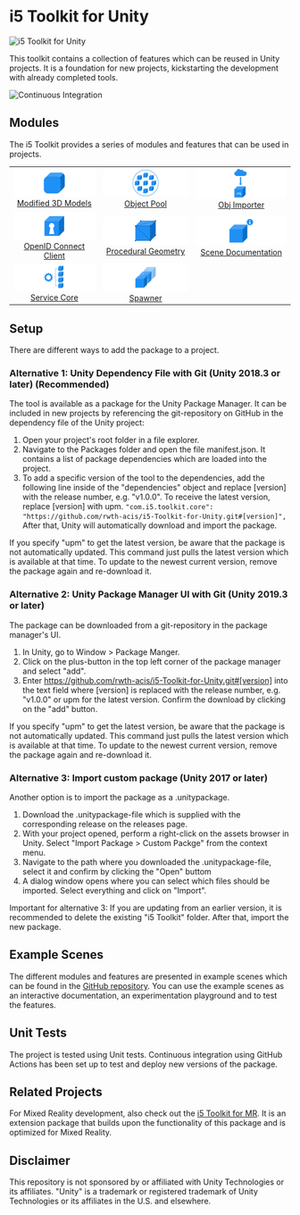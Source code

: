 # i5 Toolkit for Unity

![i5 Toolkit for Unity](https://raw.githubusercontent.com/rwth-acis/i5-Toolkit-for-Unity/develop/Logos/Logo%20wide.svg)

This toolkit contains a collection of features which can be reused in Unity projects.
It is a foundation for new projects, kickstarting the development with already completed tools.

![Continuous Integration](https://github.com/rwth-acis/i5-Toolkit-for-Unity/workflows/Continuous%20Integration/badge.svg)

## Modules

The i5 Toolkit provides a series of modules and features that can be used in projects.

<table style="text-align: center; vertical-align: middle">
    <tr>
        <td><a href="../../../../Documentation/manual/Modified-3D-Objects.md"><img src="../../Documentation/resources/Logos/RoundedCorners.svg" alt="Modified 3D Objects" style="width:200px"/><br/>Modified 3D Models</a></td>
        <td><a href="../../../../Documentation/manual/Object-Pool.md"><img src="../../Documentation/resources/Logos/ObjectPool.svg" alt="Object Pool" style="width:200px"/><br/>Object Pool</a></td>
        <td><a href="../../../../Documentation/manual/Obj-Importer.md"><img src="../../Documentation/resources/Logos/ObjImporter.svg" alt="Obj Importer" style="width:200px"/><br/>Obj Importer</a></td>
    </tr>
    <tr>
        <td><a href="../../../../Documentation/manual/OpenID-Connect-Client.md"><img src="../../Documentation/resources/Logos/OpenIDConnectClient.svg" alt="OpenID Connect Client" style="width:200px"/><br/>OpenID Connect Client</a></td>
        <td><a href="../../../../Documentation/manual/Procedural-Geometry.md"><img src="../../Documentation/resources/Logos/ProceduralGeometry.svg" alt="Procedural Geometry" style="width:200px"/><br/>Procedural Geometry</a></td>
        <td><a href="../../../../Documentation/manual/Scene-Documentation.md"><img src="../../Documentation/resources/Logos/SceneDocumentation.svg" alt="Scene Documentation" style="width:200px"/><br/>Scene Documentation</a></td>
    </tr>
    <tr>
        <td><a href="../../../../Documentation/manual/Service-Core.md"><img src="../../Documentation/resources/Logos/ServiceCore.svg" alt="Service Core" style="width:200px"/><br/>Service Core</a></td>
        <td><a href="../../../../Documentation/manual/Spawner.md"><img src="../../Documentation/resources/Logos/Spawner.svg" alt="Spawner" style="width:200px"/><br/>Spawner</a></td>
    </tr>
</table>

## Setup

There are different ways to add the package to a project.

### Alternative 1: Unity Dependency File with Git (Unity 2018.3 or later) (Recommended)

The tool is available as a package for the Unity Package Manager. It can be included in new projects by referencing the git-repository on GitHub in the dependency file of the Unity project:

1. Open your project's root folder in a file explorer.
2. Navigate to the Packages folder and open the file manifest.json. It contains a list of package dependencies which are loaded into the project.
3. To add a specific version of the tool to the dependencies, add the following line inside of the "dependencies" object and replace [version] with the release number, e.g. "v1.0.0".
   To receive the latest version, replace [version] with upm.
   `"com.i5.toolkit.core": "https://github.com/rwth-acis/i5-Toolkit-for-Unity.git#[version]",`
   After that, Unity will automatically download and import the package.

If you specify "upm" to get the latest version, be aware that the package is not automatically updated.
This command just pulls the latest version which is available at that time.
To update to the newest current version, remove the package again and re-download it.

### Alternative 2: Unity Package Manager UI with Git (Unity 2019.3 or later)

The package can be downloaded from a git-repository in the package manager's UI.

1. In Unity, go to Window > Package Manger.
2. Click on the plus-button in the top left corner of the package manager and select "add".
3. Enter https://github.com/rwth-acis/i5-Toolkit-for-Unity.git#[version] into the text field where [version] is replaced with the release number, e.g. "v1.0.0" or upm for the latest version.
   Confirm the download by clicking on the "add" button.

If you specify "upm" to get the latest version, be aware that the package is not automatically updated.
This command just pulls the latest version which is available at that time.
To update to the newest current version, remove the package again and re-download it.

### Alternative 3: Import custom package (Unity 2017 or later)

Another option is to import the package as a .unitypackage.

1. Download the .unitypackage-file which is supplied with the corresponding release on the releases page.
2. With your project opened, perform a right-click on the assets browser in Unity. Select "Import Package > Custom Packge" from the context menu.
3. Navigate to the path where you downloaded the .unitypackage-file, select it and confirm by clicking the "Open" buttom
4. A dialog window opens where you can select which files should be imported. Select everything and click on "Import".

Important for alternative 3: If you are updating from an earlier version, it is recommended to delete the existing "i5 Toolkit" folder.
After that, import the new package.

## Example Scenes

The different modules and features are presented in example scenes which can be found in the [GitHub repository](https://github.com/rwth-acis/i5-Toolkit-for-Unity).
You can use the example scenes as an interactive documentation, an experimentation playground and to test the features.

## Unit Tests
The project is tested using Unit tests.
Continuous integration using GitHub Actions has been set up to test and deploy new versions of the package.

## Related Projects

For Mixed Reality development, also check out the [i5 Toolkit for MR](https://github.com/rwth-acis/i5-Toolkit-for-Mixed-Reality).
It is an extension package that builds upon the functionality of this package and is optimized for Mixed Reality.

## Disclaimer

This repository is not sponsored by or affiliated with Unity Technologies or its affiliates.
"Unity" is a trademark or registered trademark of Unity Technologies or its affiliates in the U.S. and elsewhere.